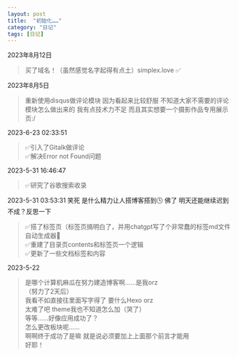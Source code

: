```yaml
---
layout: post
title:  "初始化……"
category: "日记"
tags: [日记]
---
```

2023年8月12日
> 买了域名！（虽然感觉名字起得有点土）simplex.love ✅

2023年8月5日
> 重新使用disqus做评论模块 因为看起来比较舒服 不知道大家不需要的评论模块怎么做出来的 我有点技术力不足 而且其实想要一个摄影作品专用展示页:/

2023-6-23 02:33:51
> ✅引入了Gitalk做评论<br>✅解决Error not Found问题

2023-5-31 16:46:47
> ✅研究了谷歌搜索收录

2023-5-31 03:53:31 笑死 是什么精力让人搭博客搭到🕓 佛了 明天还能继续迟到不成？反思一下
> ✅搭了标签页（标签页搞明白了，并用chatgpt写了个非常蠢的标签md文件自动生成器🤡<br>✅重建了目录页contents和标签页一个逻辑<br>✅更新了一些文档标签和内容
 
2023-5-22
>是哪个计算机麻瓜在努力建造博客啊……是我orz <br>
（努力了2天后）<br>
我看不如直接往里面写字得了 要什么Hexo orz<br>
太难了吧 theme我也不知道怎么加（哭了）<br>
等等……好像应用成功了？<br>
怎么更改板块呢……<br>
啊啊终于成功了是嘛 就是说必须要加上上面那个前言才能用<br>
好耶！